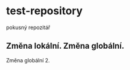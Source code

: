 # test-repository
pokusný repozitář

Změna lokální.
Změna globální.
----------------

Změna globální 2.
